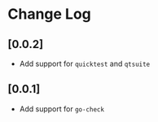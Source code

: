 # Change Log

## [0.0.2]

- Add support for `quicktest` and `qtsuite`

## [0.0.1]

- Add support for `go-check`